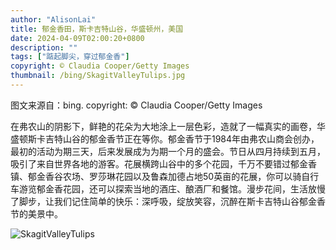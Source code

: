 ```yaml
---
author: "AlisonLai"
title: 郁金香田，斯卡吉特山谷，华盛顿州，美国
date: 2024-04-09T02:00:20+0800
description: ""
tags: ["踮起脚尖，穿过郁金香"]
copyright: © Claudia Cooper/Getty Images
thumbnail: /bing/SkagitValleyTulips.jpg
---
```

图文来源自：bing.  copyright: © Claudia Cooper/Getty Images

在弗农山的阴影下，鲜艳的花朵为大地涂上一层色彩，造就了一幅真实的画卷，华盛顿斯卡吉特山谷的郁金香节正在等你。郁金香节于1984年由弗农山商会创办，最初的活动为期三天，后来发展成为为期一个月的盛会。节日从四月持续到五月，吸引了来自世界各地的游客。花展横跨山谷中的多个花园，千万不要错过郁金香镇、郁金香谷农场、罗莎琳花园以及鲁森加德占地50英亩的花展，你可以骑自行车游览郁金香花园，还可以探索当地的酒庄、酿酒厂和餐馆。漫步花间，生活放慢了脚步，让我们记住简单的快乐：深呼吸，绽放笑容，沉醉在斯卡吉特山谷郁金香节的美景中。

![SkagitValleyTulips](/bing/SkagitValleyTulips.jpg)